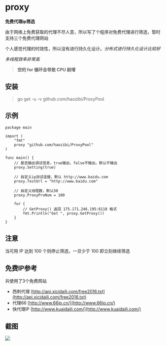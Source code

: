 # proxy

**免费代理ip筛选**

由于网络上免费获取的代理不尽人意，所以写了个程序对免费代理进行筛选，暂时支持三个免费代理网站

个人感觉代理的时效性，所以没有进行持久化设计。*分布式进行持久化设计比较好*

*多线程效率非常高*

> **空的 for 循环会导致 CPU 剧增**

## 安装

> go get -u -v github.com/haozibi/ProxyPool


## 示例
```
package main

import (
	"fmt"
	proxy "github.com/haozibi/ProxyPool"
)

func main() {
	// 是否输出调试信息，true输出，false不输出。默认不输出
	proxy.Setting(true)

	// 自定义ip测试连接，默认 http://www.baidu.com
	proxy.TestUrl = "http://www.baidu.com"

	// 自定义线程数，默认50
	proxy.ProxyProNum = 100

	for {
		// GetProxy() 返回 175.171.246.195:8118 格式
		fmt.Println("Get ", proxy.GetProxy())
	}
}

```
## 注意

当可用 IP 达到 100 个则停止筛选，一旦少于 100 即立刻继续筛选

## 免费IP参考

共使用了3个免费网站

* 西刺代理 [http://api.xicidaili.com/free2016.txt](http://api.xicidaili.com/free2016.txt)
* 代理66 [http://www.66ip.cn/](http://www.66ip.cn/)
* 快代理IP [http://www.kuaidaili.com/](http://www.kuaidaili.com/)

## 截图
![](https://ooo.0o0.ooo/2016/12/14/58514ffff140b.png)
